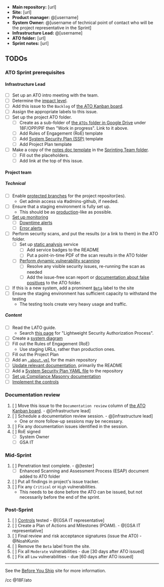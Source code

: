 * **Main repository:** [url]
* **Site:** [url]
* **Product manager:** @[username]
* **System Owner:** @[username of technical point of contact who will be the project representative in the Sprint]
* **Infrastructure Lead:** @[username]
* **ATO folder:** [url]
* **Sprint notes:** [url]

## TODOs

### ATO Sprint prerequisites

#### Infrastructure Lead

- [ ] Set up an ATO intro meeting with the team.
- [ ] Determine the [impact level](https://pages.18f.gov/before-you-ship/ato/levels/).
- [ ] Add this issue to the `Backlog` of [the ATO Kanban board](https://github.com/18F/Infrastructure/projects/1).
- [ ] Assign the appropriate labels to this issue.
- [ ] Set up the project ATO folder.
    - [ ] Create as a sub-folder of [the `ATOs` folder in Google Drive](https://drive.google.com/a/gsa.gov/folderview?id=0BynIxtx-CfkdckljM3BPSkdQT1U&usp=sharing) under 18F/OPP/PIF then "Work in progress". Link to it above.
    - [ ] Add Rules of Engagement (RoE) template
    - [ ] Add [System Security Plan (SSP)](https://pages.18f.gov/before-you-ship/ato/ssp/) template
    - [ ] Add Project Plan template
- [ ] Make a copy of the [notes doc template](https://docs.google.com/document/d/1EdcNyE1kkQve3tHyiV1QIRWNOBlTeh33lAbX0h4h18M/edit) in the [Sprinting Team folder](https://drive.google.com/open?id=1EdcNyE1kkQve3tHyiV1QIRWNOBlTeh33lAbX0h4h18M).
    - [ ] Fill out the placeholders.
    - [ ] Add link at the top of this issue.

#### Project team

##### Technical

- [ ] Enable [protected branches](https://help.github.com/articles/about-protected-branches/) for the project repositor(ies).
    * Get admin access via #admins-github, if needed.
- [ ] Ensure that a staging environment is fully set up.
    * This should be as [production](https://pages.18f.gov/before-you-ship/infrastructure/)-like as possible.
- [ ] [Set up monitoring](https://pages.18f.gov/before-you-ship/infrastructure/monitoring/)
    * [ ] [Downtime alerts](https://pages.18f.gov/before-you-ship/infrastructure/monitoring/#downtime)
    * [ ] [Error alerts](https://pages.18f.gov/before-you-ship/infrastructure/monitoring/#errors)
- [ ] Perform security scans, and put the results (or a link to them) in the ATO folder.
    * [ ] Set up [static analysis](https://pages.18f.gov/before-you-ship/security/static-analysis/) service
        * [ ] Add service badges to the README
        * [ ] Put a point-in-time PDF of the scan results in the ATO folder
    * [ ] [Perform dynamic vulnerability scanning](https://pages.18f.gov/before-you-ship/security/dynamic-scanning/)
        * [ ] Resolve any visible security issues, re-running the scan as needed
        * [ ] Add the issue-free scan report or [documentation about false positives](https://pages.18f.gov/before-you-ship/security/dynamic-scanning/#caveats) to the ATO folder.
- [ ] If this is a new system, add a prominent [`Beta`](https://18f.gsa.gov/dashboard/stages/) label to the site
- [ ] Ensure the staging environment has sufficient capacity to withstand the testing
    * The testing tools create very heavy usage and traffic.

##### Content

- [ ] Read the LATO guide<!-- unless not doing a LATO -->.
    * Search [this page](https://insite.gsa.gov/portal/content/627230) for "Lightweight Security Authorization Process".
- [ ] Create a [system diagram](https://pages.18f.gov/before-you-ship/ato/ssp/#systemnetwork-diagrams)
- [ ] Fill out the Rules of Engagement (RoE)
    * Use staging URLs, rather than production ones.
- [ ] Fill out the Project Plan
- [ ] Add an [`.about.yml`](https://github.com/18F/about_yml) for the main repository
- [ ] [Update relevant documentation](https://pages.18f.gov/before-you-ship/ato/tips/), primarily the README
- [ ] Add a [System Security Plan YAML file](https://pages.18f.gov/before-you-ship/ato/ssp/#template) to the repository
- [ ] [Set up Compliance Masonry documentation](https://github.com/18F/cg-compliance#starting-ato-documentation-for-cloudgov-applications)
- [ ] [Implement the controls](https://pages.18f.gov/before-you-ship/ato/walkthrough/#step-3--implement-the-controls)

### Documentation review

1. [ ] Move this issue to the `Documentation review` column of [the ATO Kanban board](https://github.com/18F/Infrastructure/projects/1). - @[infrastructure lead]
1. [ ] Schedule a documentation review session. - @[infrastructure lead]
    * One or more follow-up sessions may be necessary.
1. [ ] Fix any documentation issues identified in the session.
1. [ ] RoE signed
    * [ ] System Owner
    * [ ] GSA IT

### Mid-Sprint

1. [ ] Penetration test complete. - @[tester]
    * [ ] Enhanced Scanning and Assessment Process (ESAP) document added to ATO folder
1. [ ] Put all findings in project's issue tracker.
1. [ ] Fix any `Critical` or `High` vulnerabilities.
    * This needs to be done before the ATO can be issued, but not necessarily before the end of the sprint.

### Post-Sprint

1. [ ] [Controls](https://pages.18f.gov/before-you-ship/ato/controls/) tested - @[GSA IT representative]
1. [ ] Create a Plan of Actions and Milestones (POAM). - @[GSA IT representative]
1. [ ] Final review and risk acceptance signatures (issue the ATO) - @NoahKunin
1. [ ] Remove the `Beta` label from the site.
1. [ ] Fix all `Moderate` vulnerabilities - due [30 days after ATO issued]
1. [ ] Fix all `Low` vulnerabilities - due [60 days after ATO issued]

---

See the [Before You Ship](https://pages.18f.gov/before-you-ship/ato/) site for more information.

/cc @18F/ato
